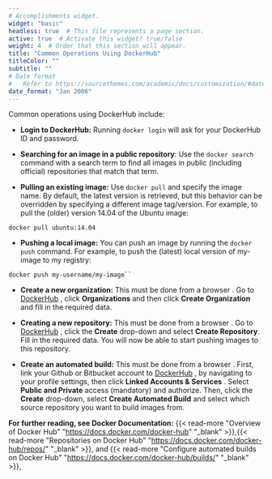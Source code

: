 ```yaml
---
# Accomplishments widget.
widget: "basic"  
headless: true  # This file represents a page section.
active: true  # Activate this widget? true/false
weight: 4  # Order that this section will appear.
title: "Common Operations Using DockerHub"
titleColor: ""
subtitle: ""
# Date format
#   Refer to https://sourcethemes.com/academic/docs/customization/#date-format
date_format: "Jan 2006"
---
```


Common operations using DockerHub include:

* <strong>Login to DockerHub:</strong> Running `docker login` will ask for your DockerHub ID and password.

* **Searching for an image in a public repository**:  Use the ```docker search``` command with a search term to find all images in public (including official) repositories that match that term.

* <strong>Pulling an existing image:</strong> Use ```docker pull``` and specify the image name. By default, the latest version is retrieved, but this behavior can be overridden by specifying a different image tag/version. For example, to pull the (older) version 14.04 of the Ubuntu image:

```
docker pull ubuntu:14.04
```

* <strong>Pushing a local image:</strong> You can push an image by running the `docker push` command. For example, to push the (latest) local version of my-image to my registry:

```
docker push my-username/my-image``
```

* <strong>Create a new organization:</strong> This must be done from a browser . Go to [DockerHub](http://dockerhub.com/) , click <strong>Organizations</strong> and then click <strong>Create Organization</strong> and fill in the required data.

* <strong>Creating a new repository:</strong> This must be done from a browser . Go to [DockerHub](http://dockerhub.com/) , click the <strong>Create</strong> drop-down and select <strong>Create Repository</strong>. Fill in the required data. You will now be able to start pushing images to this repository.

* <strong>Create an automated build:</strong> This must be done from a browser . First, link your Github or Bitbucket account to [DockerHub](http://dockerhub.com/) , by navigating to your profile settings, then click <strong>Linked Accounts & Services</strong> . Select <strong>Public and Private</strong> access (mandatory) and authorize.  Then, click the <strong>Create</strong> drop-down, select <strong>Create Automated Build</strong> and select which source repository you want to build images from. 




**For further reading, see Docker Documentation:** {{< read-more "Overview of Docker Hub"  "https://docs.docker.com/docker-hub" "_blank"  >}},{{< read-more "Repositories on Docker Hub"  "https://docs.docker.com/docker-hub/repos/" "_blank"  >}}, and {{< read-more "Configure automated builds on Docker Hub"  "https://docs.docker.com/docker-hub/builds/" "_blank"  >}},